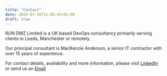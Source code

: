 ```yaml
---
title: "Contact"
date: 2019-07-16T21:05:42+01:00
draft: true
---
```

RUN DMZ Limited is a UK based DevOps consultancy primarily serving clients in Leeds, Manchester or remotely.

Our principal consultant is MacKenzie Anderson, a senior IT contractor with over 15 years of experience.

For contact details, availability and more information, please visit [LinkedIn](https://www.linkedin.com/in/mackenziecv) or send us an [Email](mailto:website2019@rundmz.co.uk)
